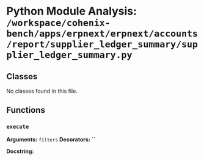 # Python Module Analysis: `/workspace/cohenix-bench/apps/erpnext/erpnext/accounts/report/supplier_ledger_summary/supplier_ledger_summary.py`

## Classes

No classes found in this file.


## Functions

### `execute`
**Arguments:** `filters`
**Decorators:** ``

**Docstring:**
```

```

